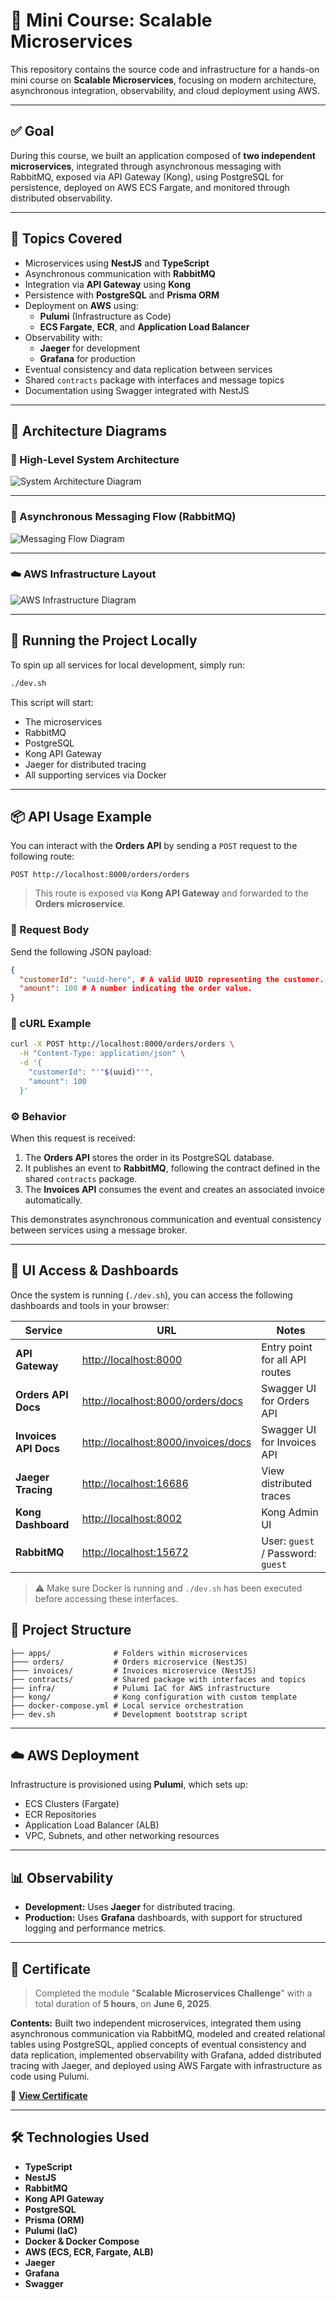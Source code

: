 # 🧩 Mini Course: Scalable Microservices

This repository contains the source code and infrastructure for a hands-on mini course on **Scalable Microservices**, focusing on modern architecture, asynchronous integration, observability, and cloud deployment using AWS.

---

## ✅ Goal

During this course, we built an application composed of **two independent microservices**, integrated through asynchronous messaging with RabbitMQ, exposed via API Gateway (Kong), using PostgreSQL for persistence, deployed on AWS ECS Fargate, and monitored through distributed observability.

---

## 🧠 Topics Covered

- Microservices using **NestJS** and **TypeScript**
- Asynchronous communication with **RabbitMQ**
- Integration via **API Gateway** using **Kong**
- Persistence with **PostgreSQL** and **Prisma ORM**
- Deployment on **AWS** using:
  - **Pulumi** (Infrastructure as Code)
  - **ECS Fargate**, **ECR**, and **Application Load Balancer**
- Observability with:
  - **Jaeger** for development
  - **Grafana** for production
- Eventual consistency and data replication between services
- Shared `contracts` package with interfaces and message topics
- Documentation using Swagger integrated with NestJS

---

## 🧭 Architecture Diagrams

### 🧱 High-Level System Architecture

![System Architecture Diagram](./docs/architecture/system-architecture.png)

---

### 🔁 Asynchronous Messaging Flow (RabbitMQ)

![Messaging Flow Diagram](./docs/architecture/messaging-flow.png)

---

### ☁️ AWS Infrastructure Layout

![AWS Infrastructure Diagram](./docs/architecture/aws-infra.png)

---

## 🚀 Running the Project Locally

To spin up all services for local development, simply run:

```bash
./dev.sh
```

This script will start:

- The microservices
- RabbitMQ
- PostgreSQL
- Kong API Gateway
- Jaeger for distributed tracing
- All supporting services via Docker

---

## 📦 API Usage Example

You can interact with the **Orders API** by sending a `POST` request to the following route:

```
POST http://localhost:8000/orders/orders
```

> This route is exposed via **Kong API Gateway** and forwarded to the **Orders microservice**.

### 🔧 Request Body

Send the following JSON payload:

```json
{
  "customerId": "uuid-here", # A valid UUID representing the customer.
  "amount": 100 # A number indicating the order value.
}
```

### 🧪 cURL Example

```bash
curl -X POST http://localhost:8000/orders/orders \
  -H "Content-Type: application/json" \
  -d '{
    "customerId": "'"$(uuid)"'",
    "amount": 100
  }'
```

### ⚙️ Behavior

When this request is received:

1. The **Orders API** stores the order in its PostgreSQL database.
2. It publishes an event to **RabbitMQ**, following the contract defined in the shared `contracts` package.
3. The **Invoices API** consumes the event and creates an associated invoice automatically.

This demonstrates asynchronous communication and eventual consistency between services using a message broker.

---

## 🔗 UI Access & Dashboards

Once the system is running (`./dev.sh`), you can access the following dashboards and tools in your browser:

| Service               | URL                                                                        | Notes                             |
| --------------------- | -------------------------------------------------------------------------- | --------------------------------- |
| **API Gateway**       | [http://localhost:8000](http://localhost:8000)                             | Entry point for all API routes    |
| **Orders API Docs**   | [http://localhost:8000/orders/docs](http://localhost:8000/orders/docs)     | Swagger UI for Orders API         |
| **Invoices API Docs** | [http://localhost:8000/invoices/docs](http://localhost:8000/invoices/docs) | Swagger UI for Invoices API       |
| **Jaeger Tracing**    | [http://localhost:16686](http://localhost:16686)                           | View distributed traces           |
| **Kong Dashboard**    | [http://localhost:8002](http://localhost:8002)                             | Kong Admin UI                     |
| **RabbitMQ**          | [http://localhost:15672](http://localhost:15672)                           | User: `guest` / Password: `guest` |

> ⚠️ Make sure Docker is running and `./dev.sh` has been executed before accessing these interfaces.

## 🧳 Project Structure

```
├── apps/              # Folders within microservices
├─── orders/           # Orders microservice (NestJS)
├─── invoices/         # Invoices microservice (NestJS)
├── contracts/         # Shared package with interfaces and topics
├── infra/             # Pulumi IaC for AWS infrastructure
├── kong/              # Kong configuration with custom template
├── docker-compose.yml # Local service orchestration
├── dev.sh             # Development bootstrap script
```

---

## ☁️ AWS Deployment

Infrastructure is provisioned using **Pulumi**, which sets up:

- ECS Clusters (Fargate)
- ECR Repositories
- Application Load Balancer (ALB)
- VPC, Subnets, and other networking resources

---

## 📊 Observability

- **Development:** Uses **Jaeger** for distributed tracing.
- **Production:** Uses **Grafana** dashboards, with support for structured logging and performance metrics.

---

## 📜 Certificate

> Completed the module "**Scalable Microservices Challenge**" with a total duration of **5 hours**, on **June 6, 2025**.

**Contents:**
Built two independent microservices, integrated them using asynchronous communication via RabbitMQ, modeled and created relational tables using PostgreSQL, applied concepts of eventual consistency and data replication, implemented observability with Grafana, added distributed tracing with Jaeger, and deployed using AWS Fargate with infrastructure as code using Pulumi.

📄 **[View Certificate](https://app.rocketseat.com.br/certificates/16fe86a4-9e55-4124-80f6-da616e4d7c24)**

---

## 🛠️ Technologies Used

- **TypeScript**
- **NestJS**
- **RabbitMQ**
- **Kong API Gateway**
- **PostgreSQL**
- **Prisma (ORM)**
- **Pulumi (IaC)**
- **Docker & Docker Compose**
- **AWS (ECS, ECR, Fargate, ALB)**
- **Jaeger**
- **Grafana**
- **Swagger**
